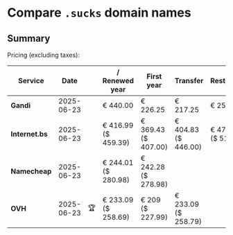 # Compare `.sucks` domain names

## Summary

Pricing (excluding taxes):

| Service | Date |  | / Renewed year | First year | Transfer | Restoration |
|--|--|--|--|--|--|--|
| **Gandi** | 2025-06-23 |  | € 440.00 | € 226.25 | € 217.25 | € 253.55 |
| **Internet.bs** | 2025-06-23 |  | € 416.99<br>($ 459.39) | € 369.43<br>($ 407.00) | € 404.83<br>($ 446.00) | € 471.49<br>($ 519.39) |
| **Namecheap** | 2025-06-23 |  | € 244.01<br>($ 280.98) | € 242.28<br>($ 278.98) |  |  |
| **OVH** | 2025-06-23 | 🏆 | € 233.09<br>($ 258.69) | € 209<br>($ 227.99) | € 233.09<br>($ 258.79) |  |
